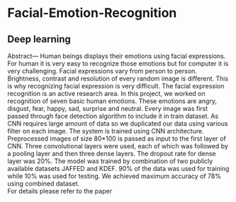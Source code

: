 # Facial-Emotion-Recognition
## Deep learning
Abstract— 
Human beings displays their emotions using facial expressions. For human it is very easy to recognize those emotions but for computer it is very challenging. Facial expressions vary from person to person. Brightness, contrast and resolution of every random image is different. This is why recognizing facial expression is very difficult. The facial expression recognition is an active research area.  In this project, we worked on recognition of seven basic human emotions. These emotions are angry, disgust, fear, happy, sad, surprise and neutral. Every image was first passed through face detection algorithm to include it in train dataset. As CNN requires large amount of data so we duplicated our data using various filter on each image. The system is trained using CNN architecture. Preprocessed images of size 80*100 is passed as input to the first layer of CNN. Three convolutional layers were used, each of which was followed by a pooling layer and then three dense layers. The dropout rate for dense layer was 20%.  The model was trained by combination of two publicly available datasets JAFFED and KDEF. 90% of the data was used for training while 10% was used for testing. We achieved maximum accuracy of 78% using combined dataset.
<br />For details please refer to the paper 
